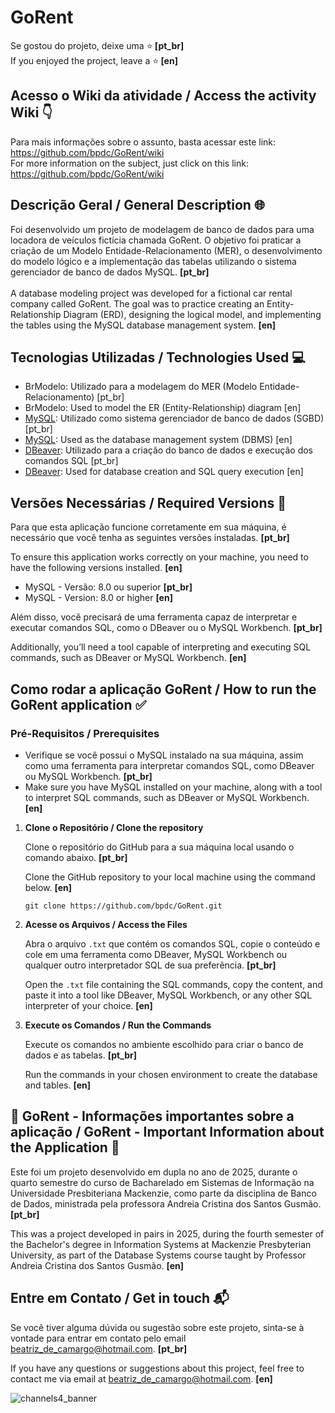 # GoRent
Se gostou do projeto, deixe uma ⭐️<strong> [pt_br] </strong> <br>
If you enjoyed the project, leave a ⭐️<strong> [en] </strong>

<h2> Acesso o Wiki da atividade / Access the activity Wiki 👇 </h2>

Para mais informações sobre o assunto, basta acessar este link: https://github.com/bpdc/GoRent/wiki <br>
For more information on the subject, just click on this link: https://github.com/bpdc/GoRent/wiki <br>

<h2> Descrição Geral / General Description 🌐 </h2>

Foi desenvolvido um projeto de modelagem de banco de dados para uma locadora de veículos fictícia chamada GoRent. O objetivo foi praticar a criação de um Modelo Entidade-Relacionamento (MER), o desenvolvimento do modelo lógico e a implementação das tabelas utilizando o sistema gerenciador de banco de dados MySQL. <strong> [pt_br] </strong>
<br>
<br>
A database modeling project was developed for a fictional car rental company called GoRent. The goal was to practice creating an Entity-Relationship Diagram (ERD), designing the logical model, and implementing the tables using the MySQL database management system. <strong> [en] </strong>

<h2> Tecnologias Utilizadas / Technologies Used 💻 </h2>

* BrModelo: Utilizado para a modelagem do MER (Modelo Entidade-Relacionamento) [pt_br]
* BrModelo: Used to model the ER (Entity-Relationship) diagram [en] 
* [MySQL](https://dev.mysql.com/doc/): Utilizado como sistema gerenciador de banco de dados (SGBD) [pt_br]
* [MySQL](https://dev.mysql.com/doc/): Used as the database management system (DBMS) [en]   
* [DBeaver](https://dbeaver.io/docs/): Utilizado para a criação do banco de dados e execução dos comandos SQL [pt_br]
* [DBeaver](https://dbeaver.io/docs/): Used for database creation and SQL query execution [en] 

<h2> Versões Necessárias / Required Versions 🔢 </h2>

<p>Para que esta aplicação funcione corretamente em sua máquina, é necessário que você tenha as seguintes versões instaladas. <strong> [pt_br] </strong> <br></p>
<p>To ensure this application works correctly on your machine, you need to have the following versions installed. <strong> [en] </strong></p>

* MySQL - Versão: 8.0 ou superior <strong>[pt_br]</strong>
* MySQL - Version: 8.0 or higher <strong>[en]</strong>

<p>Além disso, você precisará de uma ferramenta capaz de interpretar e executar comandos SQL, como o DBeaver ou o MySQL Workbench. <strong>[pt_br]</strong></p>
<p>Additionally, you’ll need a tool capable of interpreting and executing SQL commands, such as DBeaver or MySQL Workbench. <strong>[en]</strong></p>

<h2> Como rodar a aplicação GoRent / How to run the GoRent application ✅</h2>

### Pré-Requisitos / Prerequisites

* Verifique se você possui o MySQL instalado na sua máquina, assim como uma ferramenta para interpretar comandos SQL, como DBeaver ou MySQL Workbench. <strong>[pt_br]</strong>  
* Make sure you have MySQL installed on your machine, along with a tool to interpret SQL commands, such as DBeaver or MySQL Workbench. <strong>[en]</strong>  

<ol>
    <li><strong>Clone o Repositório / Clone the repository</strong>
        <p>Clone o repositório do GitHub para a sua máquina local usando o comando abaixo. <strong>[pt_br]</strong></p>
        <p>Clone the GitHub repository to your local machine using the command below. <strong>[en]</strong></p>
        <pre><code>git clone https://github.com/bpdc/GoRent.git
</code></pre>
    </li>
    
  <li><strong>Acesse os Arquivos / Access the Files</strong>
        <p>Abra o arquivo <code>.txt</code> que contém os comandos SQL, copie o conteúdo e cole em uma ferramenta como DBeaver, MySQL Workbench ou qualquer outro interpretador SQL de sua preferência. <strong>[pt_br]</strong></p>
        <p>Open the <code>.txt</code> file containing the SQL commands, copy the content, and paste it into a tool like DBeaver, MySQL Workbench, or any other SQL interpreter of your choice. <strong>[en]</strong></p>
    </li>

  <li><strong>Execute os Comandos / Run the Commands</strong>
      <p>Execute os comandos no ambiente escolhido para criar o banco de dados e as tabelas. <strong>[pt_br]</strong></p>
      <p>Run the commands in your chosen environment to create the database and tables. <strong>[en]</strong></p>
    </li>
</ol>

## 📌 GoRent - Informações importantes sobre a aplicação / GoRent - Important Information about the Application 📌

<p>Este foi um projeto desenvolvido em dupla no ano de 2025, durante o quarto semestre do curso de Bacharelado em Sistemas de Informação na Universidade Presbiteriana Mackenzie, como parte da disciplina de Banco de Dados, ministrada pela professora Andreia Cristina dos Santos Gusmão. <strong>[pt_br]</strong></p>
<p>This was a project developed in pairs in 2025, during the fourth semester of the Bachelor's degree in Information Systems at Mackenzie Presbyterian University, as part of the Database Systems course taught by Professor Andreia Cristina dos Santos Gusmão. <strong>[en]</strong></p>

<h2> Entre em Contato / Get in touch 📬 </h2>
<p>Se você tiver alguma dúvida ou sugestão sobre este projeto, sinta-se à vontade para entrar em contato pelo email <a href="mailto:beatriz_de_camargo@hotmail.com">beatriz_de_camargo@hotmail.com</a>. <strong> [pt_br] </strong></p>
<p>If you have any questions or suggestions about this project, feel free to contact me via email at <a href="mailto:beatriz_de_camargo@hotmail.com">beatriz_de_camargo@hotmail.com</a>. <strong> [en] </strong></p>

![channels4_banner](https://github.com/user-attachments/assets/1021f93c-13a9-486a-8c5c-80624679bb57)

